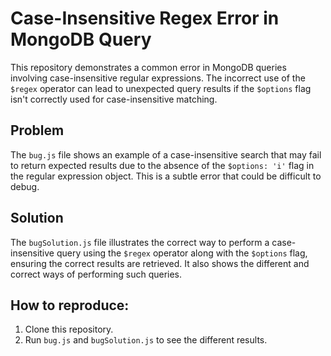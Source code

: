 # Case-Insensitive Regex Error in MongoDB Query

This repository demonstrates a common error in MongoDB queries involving case-insensitive regular expressions.  The incorrect use of the `$regex` operator can lead to unexpected query results if the `$options` flag isn't correctly used for case-insensitive matching.

## Problem
The `bug.js` file shows an example of a case-insensitive search that may fail to return expected results due to the absence of the `$options: 'i'` flag in the regular expression object. This is a subtle error that could be difficult to debug.

## Solution
The `bugSolution.js` file illustrates the correct way to perform a case-insensitive query using the `$regex` operator along with the `$options` flag, ensuring the correct results are retrieved.  It also shows the different and correct ways of performing such queries.

## How to reproduce:
1. Clone this repository.
2. Run `bug.js` and `bugSolution.js` to see the different results.
